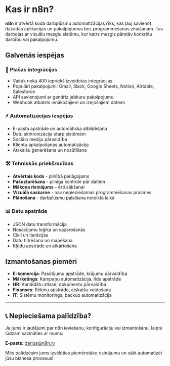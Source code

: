 # Kas ir n8n?

**n8n** ir atvērtā koda darbplūsmu automatizācijas rīks, kas ļauj savienot dažādas aplikācijas un pakalpojumus bez programmēšanas zināšanām. Tas darbojas ar vizuālu mezglu sistēmu, kur katrs mezgls pārstāv konkrētu darbību vai pakalpojumu.

## Galvenās iespējas

### 🔗 Plašas integrācijas
- Vairāk nekā 400 iepriekš izveidotas integrācijas
- Populāri pakalpojumi: Gmail, Slack, Google Sheets, Notion, Airtable, Salesforce
- API savienojumi ar gandrīz jebkuru pakalpojumu
- Webhook atbalsts ienākošajiem un izejošajiem datiem

### ⚡ Automatizācijas iespējas
- E-pasta apstrāde un automātiska atbildēšana
- Datu sinhronizācija starp sistēmām
- Sociālo mediju pārvaldība
- Klientu apkalpošanas automatizācija
- Atskaišu ģenerēšana un nosūtīšana

### 🛠️ Tehniskās priekšrocības
- **Atvērtais kods** - pilnībā pielāgojams
- **Pašuzturēšana** - pilnīga kontrole pār datiem
- **Mākoņa risinājums** - ērti sākšanai
- **Vizuālā saskarne** - nav nepieciešamas programmēšanas prasmes
- **Plānošana** - darbplūsmu palaišana noteiktā laikā

### 📊 Datu apstrāde
- JSON datu transformācija
- Nosacījumu loģika un sazarošanās
- Cikli un iterācijas
- Datu filtrēšana un mapēšana
- Kļūdu apstrāde un atkārtošana

## Izmantošanas piemēri

- **E-komercija**: Pasūtījumu apstrāde, krājumu pārvaldība
- **Mārketings**: Kampaņu automatizācija, līdu apstrāde
- **HR**: Kandidātu atlase, dokumentu pārvaldība
- **Finanses**: Rēķinu apstrāde, atskaišu veidošana
- **IT**: Sistēmu monitorings, backup automatizācija

---

## 📞 Nepieciešama palīdzība?


Ja jums ir jautājumi par n8n ieviešanu, konfigurāciju vai izmantošanu, laipni lūdzam sazināties ar mums:

**E-pasts:** [darius@n8n.lv](mailto:darius@n8n.lv)

Mēs palīdzēsim jums izvēlēties piemērotāko risinājumu un sākt automatizēt jūsu biznesa procesus!
